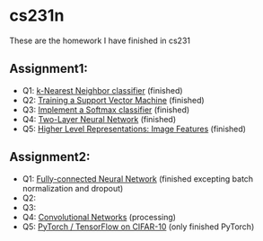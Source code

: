 # cs231n

These are the homework I have finished in cs231  

## Assignment1:

* Q1: [k-Nearest Neighbor classifier](https://github.com/f422661/cs231n/blob/master/assignment1/knn.ipynb) (finished)
* Q2: [Training a Support Vector Machine](https://github.com/f422661/cs231n/blob/master/assignment1/svm.ipynb) (finished)
* Q3: [Implement a Softmax classifier](https://github.com/f422661/cs231n/blob/master/assignment1/softmax.ipynb) (finished)
* Q4: [Two-Layer Neural Network](https://github.com/f422661/cs231n/blob/master/assignment1/two_layer_net.ipynb) (finished)
* Q5: [Higher Level Representations: Image Features](https://github.com/f422661/cs231n/blob/master/assignment1/features.ipynb) (finished)

## Assignment2:

* Q1: [Fully-connected Neural Network](https://github.com/f422661/cs231n/blob/master/assignment2/FullyConnectedNets.ipynb) (finished excepting batch normalization and dropout)
* Q2: 
* Q3:
* Q4: [Convolutional Networks](https://github.com/f422661/cs231n/blob/master/assignment2/ConvolutionalNetworks.ipynb) (processing)
* Q5: [PyTorch / TensorFlow on CIFAR-10](https://github.com/f422661/cs231n/blob/master/assignment2/PyTorch.ipynb) (only finished PyTorch)



